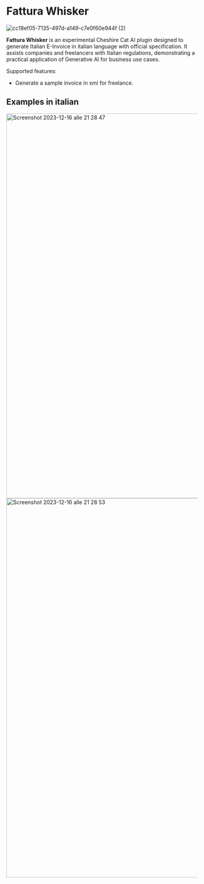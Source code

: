 # Fattura Whisker
![cc18ef05-7135-497d-a149-c7e0f60e944f (2)](https://github.com/Tudor44/fattura-whisker/assets/6132033/38e93556-7a12-499e-8cdb-fe6acd77b7d9)


**Fattura Whisker** is an experimental Cheshire Cat AI plugin designed to generate Italian E-Invoice in italian language with official specification.
It assists companies and freelancers with Italian regulations, demonstrating a practical application of Generative AI for business use cases.

Supported features:
- Generate a sample invoice in xml for freelance.


## Examples in italian
<img width="1011" alt="Screenshot 2023-12-16 alle 21 28 47" src="https://github.com/Tudor44/fattura-whisker/assets/6132033/464ed1e3-8da3-4f54-bfa8-57b54760b59f">
<img width="997" alt="Screenshot 2023-12-16 alle 21 28 53" src="https://github.com/Tudor44/fattura-whisker/assets/6132033/0e844c0d-067d-4e87-a286-aa598a12dbf2">
